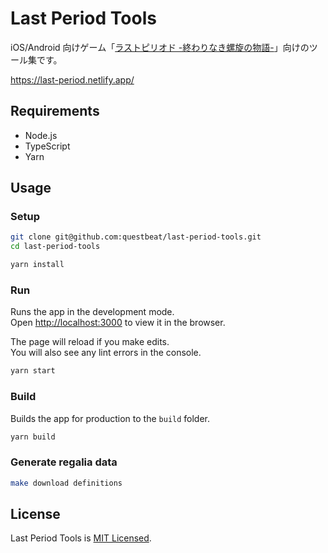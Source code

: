 # Last Period Tools

iOS/Android 向けゲーム「[ラストピリオド -終わりなき螺旋の物語-](http://lastperiod.happyelements.co.jp/)」向けのツール集です。

https://last-period.netlify.app/


## Requirements

* Node.js
* TypeScript
* Yarn


## Usage

### Setup

```sh
git clone git@github.com:questbeat/last-period-tools.git
cd last-period-tools

yarn install
```

### Run

Runs the app in the development mode.<br />
Open [http://localhost:3000](http://localhost:3000) to view it in the browser.

The page will reload if you make edits.<br />
You will also see any lint errors in the console.

```sh
yarn start
```

### Build

Builds the app for production to the `build` folder.

```sh
yarn build
```

### Generate regalia data

```sh
make download definitions
```


## License

Last Period Tools is [MIT Licensed](LICENSE).
